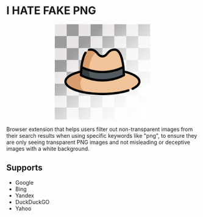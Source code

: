 # I HATE FAKE PNG
<p align="center">
  <img width="250" height="250" src="https://raw.githubusercontent.com/DareFox/IHATEFAKEPNG/main/png.png">
</p>
Browser extension that helps users filter out non-transparent images from their search results when using specific keywords like "png", to ensure they are only seeing transparent PNG images and not misleading or deceptive images with a white background.

## Supports
- Google
- Bing
- Yandex
- DuckDuckGO
- Yahoo

